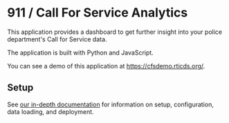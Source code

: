 # 911 / Call For Service Analytics 

This application provides a dashboard to get further insight into your police 
department's Call for Service data.

The application is built with Python and JavaScript.

You can see a demo of this application at https://cfsdemo.rticds.org/.

## Setup

See [our in-depth documentation](/docs/src/index.md) for information on
setup, configuration, data loading, and deployment.